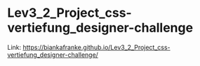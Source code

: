 # Lev3_2_Project_css-vertiefung_designer-challenge
Link: https://biankafranke.github.io/Lev3_2_Project_css-vertiefung_designer-challenge/
